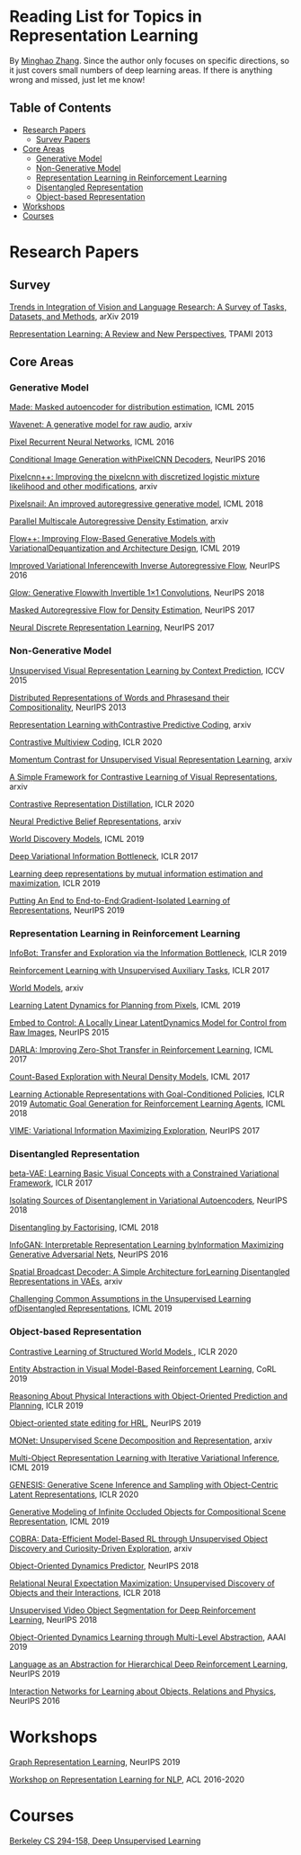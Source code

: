 # Reading List for Topics in Representation Learning
By [Minghao Zhang](http://mehooz.weebly.com/). Since the author only focuses on specific directions, so it just covers small numbers of deep learning areas. If there is anything wrong and missed, just let me know!


## Table of Contents
* [Research Papers](#research-papers)
  * [Survey Papers](#survey-papers)
* [Core Areas](#core-areas)
  * [Generative Model](#generative-model)
  * [Non-Generative Model](#non-generative-model)
  * [Representation Learning in Reinforcement Learning](#representation-learning-in-reinforcement-learning)
  * [Disentangled Representation](#generative-model)
  * [Object-based Representation](#generative-model)
* [Workshops](#workshops)
* [Courses](#courses)


# Research Papers

## Survey

[Trends in Integration of Vision and Language Research: A Survey of Tasks, Datasets, and Methods](https://arxiv.org/abs/1907.09358), arXiv 2019

[Representation Learning: A Review and New Perspectives](https://arxiv.org/abs/1206.5538), TPAMI 2013

## Core Areas

### Generative Model

[Made: Masked autoencoder for distribution estimation](https://arxiv.org/pdf/1502.03509.pdf), ICML 2015

[Wavenet: A generative model for raw audio](https://arxiv.org/pdf/1609.03499.pdf), arxiv

[Pixel Recurrent Neural Networks](https://arxiv.org/pdf/1601.06759.pdf), ICML 2016

[Conditional Image Generation withPixelCNN Decoders](https://papers.nips.cc/paper/6527-conditional-image-generation-with-pixelcnn-decoders.pdf), NeurIPS 2016

[Pixelcnn++: Improving the pixelcnn with discretized logistic mixture likelihood and other modifications](https://arxiv.org/pdf/1701.05517.pdf), arxiv

[Pixelsnail: An improved autoregressive generative model](http://proceedings.mlr.press/v80/chen18h/chen18h.pdf), ICML 2018

[Parallel Multiscale Autoregressive Density Estimation](https://arxiv.org/pdf/1703.03664.pdf), arxiv

[Flow++: Improving Flow-Based Generative Models with VariationalDequantization and Architecture Design](https://arxiv.org/pdf/1902.00275.pdf), ICML 2019

[Improved Variational Inferencewith Inverse Autoregressive Flow](https://arxiv.org/pdf/1606.04934.pdf), NeurIPS 2016

[Glow: Generative Flowwith Invertible 1×1 Convolutions](https://papers.nips.cc/paper/8224-glow-generative-flow-with-invertible-1x1-convolutions.pdf), NeurIPS 2018

[Masked Autoregressive Flow for Density Estimation](https://arxiv.org/pdf/1705.07057.pdf), NeurIPS 2017

[Neural Discrete Representation Learning](https://arxiv.org/pdf/1711.00937.pdf), NeurIPS 2017


### Non-Generative Model

[Unsupervised Visual Representation Learning by Context Prediction](https://www.cv-foundation.org/openaccess/content_iccv_2015/papers/Doersch_Unsupervised_Visual_Representation_ICCV_2015_paper.pdf), ICCV 2015

[Distributed Representations of Words and Phrasesand their Compositionality](https://papers.nips.cc/paper/5021-distributed-representations-of-words-and-phrases-and-their-compositionality.pdf), NeurIPS 2013

[Representation Learning withContrastive Predictive Coding](https://arxiv.org/pdf/1807.03748.pdf), arxiv

[Contrastive Multiview Coding](https://openreview.net/pdf?id=BkgStySKPB), ICLR 2020

[Momentum Contrast for Unsupervised Visual Representation Learning](https://arxiv.org/pdf/1911.05722.pdf), arxiv

[A Simple Framework for Contrastive Learning of Visual Representations](https://arxiv.org/pdf/2002.05709.pdf), arxiv

[Contrastive Representation Distillation](https://arxiv.org/pdf/1910.10699.pdf), ICLR 2020

[Neural Predictive Belief Representations](https://arxiv.org/pdf/1811.06407v2.pdf), arxiv

[World Discovery Models](https://arxiv.org/pdf/1902.07685.pdf), ICML 2019

[Deep Variational Information Bottleneck](https://arxiv.org/pdf/1612.00410.pdf), ICLR 2017

[Learning deep representations by mutual information estimation and maximization](https://arxiv.org/pdf/1808.06670.pdf), ICLR 2019

[Putting An End to End-to-End:Gradient-Isolated Learning of Representations](https://papers.nips.cc/paper/8568-putting-an-end-to-end-to-end-gradient-isolated-learning-of-representations.pdf), NeurIPS 2019



### Representation Learning in Reinforcement Learning


[InfoBot: Transfer and Exploration via the Information Bottleneck](https://arxiv.org/pdf/1901.10902.pdf), ICLR 2019

[Reinforcement Learning with Unsupervised Auxiliary Tasks](https://arxiv.org/pdf/1611.05397.pdf), ICLR 2017

[World Models](https://arxiv.org/pdf/1803.10122.pdf), arxiv

[Learning Latent Dynamics for Planning from Pixels](http://proceedings.mlr.press/v97/hafner19a/hafner19a.pdf), ICML 2019

[Embed to Control: A Locally Linear LatentDynamics Model for Control from Raw Images](https://papers.nips.cc/paper/5964-embed-to-control-a-locally-linear-latent-dynamics-model-for-control-from-raw-images.pdf), NeurIPS 2015

[DARLA: Improving Zero-Shot Transfer in Reinforcement Learning](https://arxiv.org/pdf/1707.08475.pdf), ICML 2017

[Count-Based Exploration with Neural Density Models](https://arxiv.org/pdf/1703.01310.pdf), ICML 2017

[Learning Actionable Representations with Goal-Conditioned Policies](https://arxiv.org/pdf/1811.07819.pdf), ICLR 2019
[Automatic Goal Generation for Reinforcement Learning Agents](https://arxiv.org/pdf/1705.06366.pdf), ICML 2018

[VIME: Variational Information Maximizing Exploration](https://arxiv.org/pdf/1605.09674.pdf), NeurIPS 2017


### Disentangled Representation 

[beta-VAE: Learning Basic Visual Concepts with a Constrained Variational Framework](https://openreview.net/pdf?id=Sy2fzU9gl), ICLR 2017

[Isolating Sources of Disentanglement in Variational Autoencoders](https://arxiv.org/pdf/1802.04942.pdf), NeurIPS 2018

[Disentangling by Factorising](https://arxiv.org/pdf/1802.05983.pdf), ICML 2018

[InfoGAN: Interpretable Representation Learning byInformation Maximizing Generative Adversarial Nets](https://papers.nips.cc/paper/6399-infogan-interpretable-representation-learning-by-information-maximizing-generative-adversarial-nets.pdf), NeurIPS 2016

[Spatial Broadcast Decoder: A Simple Architecture forLearning Disentangled Representations in VAEs](https://arxiv.org/pdf/1901.07017.pdf), arxiv

[Challenging Common Assumptions in the Unsupervised Learning ofDisentangled Representations](https://arxiv.org/pdf/1811.12359.pdf), ICML 2019


### Object-based Representation  

[Contrastive Learning of Structured World Models ](https://openreview.net/pdf?id=H1gax6VtDB), ICLR 2020

[Entity Abstraction in Visual Model-Based Reinforcement Learning](https://arxiv.org/pdf/1910.12827.pdf), CoRL 2019

[Reasoning About Physical Interactions with Object-Oriented Prediction and Planning](https://arxiv.org/pdf/1812.10972.pdf), ICLR 2019

[Object-oriented state editing for HRL](https://arxiv.org/pdf/1910.14361.pdf), NeurIPS 2019

[MONet: Unsupervised Scene Decomposition and Representation](https://arxiv.org/abs/1901.11390.pdf), arxiv

[Multi-Object Representation Learning with Iterative Variational Inference](https://arxiv.org/pdf/1903.00450.pdf), ICML 2019

[GENESIS: Generative Scene Inference and Sampling with Object-Centric Latent Representations](https://arxiv.org/pdf/1907.13052.pdf), ICLR 2020

[Generative Modeling of Infinite Occluded Objects for Compositional Scene Representation](http://proceedings.mlr.press/v97/yuan19b/yuan19b.pdf), ICML 2019

[COBRA: Data-Efficient Model-Based RL through Unsupervised Object Discovery and Curiosity-Driven Exploration](https://arxiv.org/pdf/1905.09275v2.pdf), arxiv

[Object-Oriented Dynamics Predictor](https://arxiv.org/pdf/1806.07371.pdf), NeurIPS 2018

[Relational Neural Expectation Maximization: Unsupervised Discovery of Objects and their Interactions](https://arxiv.org/pdf/1802.10353.pdf), ICLR 2018

[Unsupervised Video Object Segmentation for Deep Reinforcement Learning](https://arxiv.org/pdf/1805.07780.pdf), NeurIPS 2018

[Object-Oriented Dynamics Learning through Multi-Level Abstraction](https://arxiv.org/pdf/1904.07482.pdf), AAAI 2019

[Language as an Abstraction for Hierarchical Deep Reinforcement Learning](https://arxiv.org/pdf/1906.07343.pdf), NeurIPS 2019

[Interaction Networks for Learning about Objects, Relations and Physics](https://arxiv.org/pdf/1612.00222.pdf), NeurIPS 2016



# Workshops


[Graph Representation Learning](https://grlearning.github.io/), NeurIPS 2019

[Workshop on Representation Learning for NLP](https://sites.google.com/view/repl4nlp2020/), ACL 2016-2020


# Courses
[Berkeley CS 294-158, Deep Unsupervised Learning](https://sites.google.com/view/berkeley-cs294-158-sp19/home)



